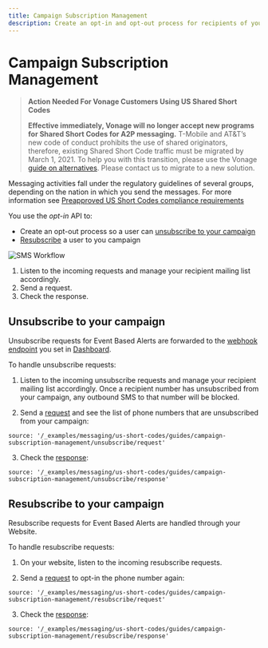 ```yaml
---
title: Campaign Subscription Management
description: Create an opt-in and opt-out process for recipients of your campaign.
---
```


# Campaign Subscription Management

> **Action Needed For Vonage Customers Using US Shared Short Codes**
>
>**Effective immediately, Vonage will no longer accept new programs for Shared Short Codes for A2P messaging.** T-Mobile and AT&T’s new code of conduct prohibits the use of shared originators, therefore, existing Shared Short Code traffic must be migrated by March 1, 2021. To help you with this transition, please use the Vonage [guide on alternatives](https://help.nexmo.com/hc/en-us/articles/360050905592).  Please contact us to migrate to a new solution.

Messaging activities fall under the regulatory guidelines of several groups, depending on the nation in which you send the messages. For more information see [Preapproved US Short Codes compliance requirements](https://help.nexmo.com/hc/en-us/articles/204015403-Preapproved-US-Short-Codes-compliance-requirements)

You use the *opt-in* API to:

* Create an opt-out process so a user can [unsubscribe to your campaign](#unsubscribe-to-your-campaign)
* [Resubscribe](#resubscribe-to-your-campaign) a user to you campaign

![SMS Workflow](/images/workflow_campaign_subscription_management.svg)

1. Listen to the incoming requests and manage your recipient mailing list accordingly.
2. Send a request.
3. Check the response.

## Unsubscribe to your campaign

Unsubscribe requests for Event Based Alerts are forwarded to the [webhook endpoint](/concepts/guides/webhooks) you set in [Dashboard](https://dashboard.nexmo.com/private/settings).

To handle unsubscribe requests:

1. Listen to the incoming unsubscribe requests and manage your recipient mailing list accordingly.
Once a recipient number has unsubscribed from your campaign, any outbound SMS to that number will be blocked.

2. Send a [request](/api/sms/us-short-codes/alerts/subscription#request) and see the list of phone numbers that are unsubscribed from your campaign:

```tabbed_examples
source: '/_examples/messaging/us-short-codes/guides/campaign-subscription-management/unsubscribe/request'
```

3. Check the [response](/api/sms/us-short-codes/alerts/subscription#response):

```tabbed_examples
source: '/_examples/messaging/us-short-codes/guides/campaign-subscription-management/unsubscribe/response'
```

## Resubscribe to your campaign

Resubscribe requests for Event Based Alerts are handled through your Website.

To handle resubscribe requests:

1. On your website, listen to the incoming resubscribe requests.

2. Send a [request](/api/sms/us-short-codes/alerts/subscription#request) to opt-in the phone number again:

```tabbed_examples
source: '/_examples/messaging/us-short-codes/guides/campaign-subscription-management/resubscribe/request'
```

3. Check the [response](/api/sms/us-short-codes/alerts/subscription#response):

```tabbed_examples
source: '/_examples/messaging/us-short-codes/guides/campaign-subscription-management/resubscribe/response'
```

